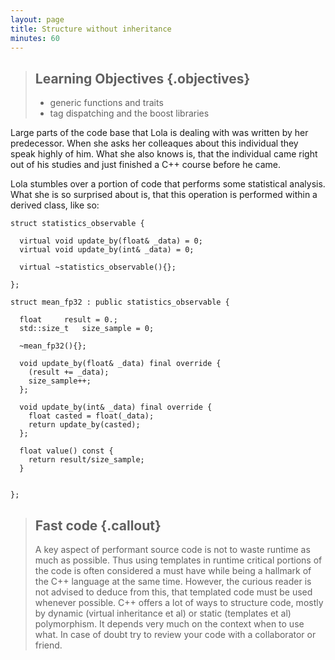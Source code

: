 ```yaml
---
layout: page
title: Structure without inheritance
minutes: 60
---
```


> ## Learning Objectives {.objectives}
>
> * generic functions and traits
> * tag dispatching and the boost libraries

Large parts of the code base that Lola is dealing with was written by her predecessor. When she asks her colleaques about this individual they speak highly of him. What she also knows is, that the individual came right out of his studies and just finished a C++ course before he came. 

Lola stumbles over a portion of code that performs some statistical analysis. What she is so surprised about is, that this operation is performed within a derived class, like so:

```
struct statistics_observable {
  
  virtual void update_by(float& _data) = 0;
  virtual void update_by(int& _data) = 0;

  virtual ~statistics_observable(){};

};

struct mean_fp32 : public statistics_observable {

  float		result = 0.;
  std::size_t	size_sample = 0;

  ~mean_fp32(){};
  
  void update_by(float& _data) final override {
    (result += _data);
    size_sample++;
  };

  void update_by(int& _data) final override {
    float casted = float(_data);
    return update_by(casted);
  };

  float value() const {
    return result/size_sample;
  }
  

};

```


> ## Fast code {.callout}
> A key aspect of performant source code is not to waste runtime as much as possible. Thus using templates in runtime critical portions of the code is often considered a must have while being a hallmark of the C++ language at the same time. However, the curious reader is not advised to deduce from this, that templated code must be used whenever possible. C++ offers a lot of ways to structure code, mostly by dynamic (virtual inheritance et al) or static (templates et al) polymorphism. It depends very much on the context when to use what. In case of doubt try to review your code with a collaborator or friend.
